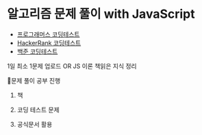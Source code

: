 # 알고리즘 문제 풀이 with JavaScript



 - [프로그래머스 코딩테스트](https://school.programmers.co.kr/learn/challenges?order=recent)
 - [HackerRank 코딩테스트](https://www.hackerrank.com/dashboard)
 - [백준 코딩테스트](https://www.acmicpc.net/workbook/top)



1일 최소 1문제 업로드 OR  JS 이론 책읽은 지식 정리

📢문제 풀이 공부 진행

1. 책 
   
2. 코딩 테스트 문제

3. 공식문서 활용 

